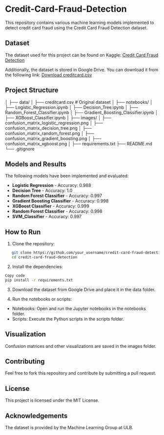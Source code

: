 # Credit-Card-Fraud-Detection

This repository contains various machine learning models implemented to detect credit card fraud using the Credit Card Fraud Detection dataset.

## Dataset

The dataset used for this project can be found on Kaggle: [Credit Card Fraud Detection](https://www.kaggle.com/mlg-ulb/creditcardfraud)

Additionally, the dataset is stored in Google Drive. You can download it from the following link:
[Download creditcard.csv](https://drive.google.com/file/d/178YzJ_VMbmQfvcUZn85WcNTJ5BlcFIMF/view?usp=sharing)

## Project Structure

│
├── data/
│ ├── creditcard.csv # Original dataset
│
├── notebooks/
│ ├── Logistic_Regression.ipynb
│ ├── Decision_Tree.ipynb
│ ├── Random_Forest_Classifier.ipynb
│ ├── Gradient_Boosting_Classifier.ipynb
│ ├── XGBoost_Classifier.ipynb
│
├── images/
│ ├── confusion_matrix_logistic_regression.png
│ ├── confusion_matrix_decision_tree.png
│ ├── confusion_matrix_random_forest.png
│ ├── confusion_matrix_gradient_boosting.png
│ ├── confusion_matrix_xgboost.png
│
├── requirements.txt
├── README.md
└── .gitignore

## Models and Results

The following models have been implemented and evaluated:

- **Logistic Regression** - Accuracy: 0.988
- **Decision Tree** - Accuracy: 1.0
- **Random Forest Classifier** - Accuracy: 0.997
- **Gradient Boosting Classifier** - Accuracy: 0.998
- **XGBoost Classifier** - Accuracy: 0.999
- **Random Forest Classifier** - Accuracy: 0.998
- **SVM_Classifier** - Accuracy: 0.997

## How to Run

1. Clone the repository:

```sh
   git clone https://github.com/your_username/credit-card-fraud-detection.git
   cd credit-card-fraud-detection
```
2. Install the dependencies:

```sh
Copy code
pip install -r requirements.txt
```

3. Download the dataset from Google Drive and place it in the data folder.

4. Run the notebooks or scripts:
- Notebooks: Open and run the Jupyter notebooks in the notebooks folder.
- Scripts: Execute the Python scripts in the scripts folder.

## Visualization
Confusion matrices and other visualizations are saved in the images folder.

## Contributing
Feel free to fork this repository and contribute by submitting a pull request.

## License
This project is licensed under the MIT License.

## Acknowledgements
The dataset is provided by the Machine Learning Group at ULB.